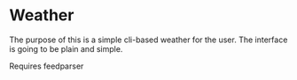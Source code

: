 Weather
=======

The purpose of this is a simple cli-based weather for the user. The interface is going to be plain and simple.

Requires feedparser
